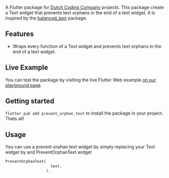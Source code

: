 A Flutter package for [Dutch Coding Company](https://dutchcodingcompany.com) projects. This package create a Text widget that prevents text orphans in the end of a text widget. It is inspired by the [balanced_text](https://github.com/rasitayaz/flutter-balanced-text) package.
## Features

- Wraps every function of a Text widget and prevents text orphans in the end of a text widget.

## Live Example

You can test the package by visiting the live Flutter Web example [on our playground page](https://orphantext.basdevaan.nl/)

## Getting started

`flutter pub add prevent_orphan_text` to install the package in your project. Thats all!

## Usage
You can use a prevent orphan text widget by simply replacing your Text widget by and PreventOrphanText widget

```dart
PreventOrphanText(
                    text,
                  ),
```
